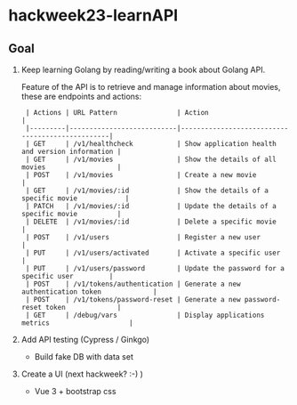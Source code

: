 # hackweek23-learnAPI

## Goal
1. Keep learning Golang by reading/writing a book about Golang API.

    Feature of the API is to retrieve and manage information about movies, these are endpoints and actions:

        | Actions | URL Pattern               | Action                                          |
        |---------|---------------------------|-------------------------------------------------|
        | GET     | /v1/healthcheck           | Show application health and version information |
        | GET     | /v1/movies                | Show the details of all movies                  |
        | POST    | /v1/movies                | Create a new movie                              |
        | GET     | /v1/movies/:id            | Show the details of a specific movie            |
        | PATCH   | /v1/movies/:id            | Update the details of a specific movie          |
        | DELETE  | /v1/movies/:id            | Delete a specific movie                         |
        | POST    | /v1/users                 | Register a new user                             |
        | PUT     | /v1/users/activated       | Activate a specific user                        |
        | PUT     | /v1/users/password        | Update the password for a specific user         |
        | POST    | /v1/tokens/authentication | Generate a new authentication token             |
        | POST    | /v1/tokens/password-reset | Generate a new password-reset token             |
        | GET     | /debug/vars               | Display applications metrics                    |

2. Add API testing (Cypress / Ginkgo)
   * Build fake DB with data set
  
3. Create a UI (next hackweek? :-) )
    * Vue 3 + bootstrap css